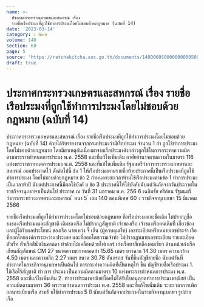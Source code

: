 ```yaml
---
name: >-
  ประกาศกระทรวงเกษตรและสหกรณ์ เรื่อง
  รายชื่อเรือประมงที่ถูกใช้ทำการประมงโดยไม่ชอบด้วยกฎหมาย (ฉบับที่ 14)
date: '2023-03-14'
category: ง พิเศษ
volume: 140
section: 60
page: 5
source: 'https://ratchakitcha.soc.go.th/documents/140D060S0000000000500.pdf'
draft: true
---
```


# ประกาศกระทรวงเกษตรและสหกรณ์ เรื่อง รายชื่อเรือประมงที่ถูกใช้ทำการประมงโดยไม่ชอบด้วยกฎหมาย (ฉบับที่ 14)

ประกาศกระทรวงเกษตรและสหกรณ์ เรื่อง รายชื่อเรือประมงที่ถูกใช้ทำการประมงโดยไม่ชอบด้วยกฎหมาย (ฉบับที่ 14) ด้วยได้รับรายงานจากกรมประมงว่ามีเรือประมง จำนวน 1 ลำ ถูกใช้ทำการประมง โดยไม่ชอบด้วยกฎหมาย โดยมีสาเหตุอันเนื่องมาจากเรือประมงดังกล่าวถูกใช้ในการกระทาความผิด ตามพระราชกำหนดการประมง พ.ศ. 2558 และที่แก้ไขเพิ่มเติม อาศัยอำนาจตามความในมาตรา 116 แห่งพระราชกาหนดการประมง พ.ศ. 2558 และที่แก้ไขเพิ่มเติม รัฐมนตรีว่าการกระทรวงเกษตรและสหกรณ์ ออกประกาศไว้ ดังต่อไปนี้ ข้อ 1 ให้เรือประมงตามรายชื่อท้ายประกาศนี้เป็นเรือประมงที่ถูกใช้ทำการประมง โดยไม่ชอบด้วยกฎหมาย ข้อ 2 กำหนดระยะเวลาห้ามใช้เรือประมงตามข้อ 1 ทำการประมงเป็นเวลาห้าปี นับแต่ประกาศนี้มีผลใช้บังคั บ ข้อ 3 ประกาศนี้ให้ใช้บังคับนับแต่วันถัดจากวันประกาศในราชกิจจานุเบกษาเป็นต้นไป ประกาศ ณ วันที่ 31 มกราคม พ.ศ. 256 6 เฉลิมชัย ศรีอ่อน รัฐมนตรีว่าการกระทรวงเกษตรและสหกรณ์ ้ หนา 5 ่ เลม 140 ตอนพิเศษ 60 ง ราชกิจจานุเบกษา 15 มีนาคม 2566

รายชื่อเรือประมงที่ถูกใช้ทำการประมงโดยไม่ชอบด้วยกฎหมาย ชื่อเรือประมงและชื่อเดิม ไม่ปรากฏชื่อ ธงของเรือประมงและสัญชาติ เดิมของเรือ ไม่ปรากฏสัญชาติ เจ้าของเรือ เจ้าของเรือคนเดิมที่ เกี่ยวข้อง และผู้ได้รับผลประโยชน์ ของเรือ นายเหว่ง จี้ เลิ่น (ผู้ควบคุมเรือ) เลขทะเบียนหรือหมายเลขประจำ เรือที่ออกโดยองค์การระหว่าง ประเทศ และที่ออกโดยกรมเจ้าท่า ไม่ปรากฏหมายเลขทะเบียน รายละเอียดตัวเรือ ตัวเรือสีน้ำเงินคาดดา ทำด้วยไม้เคลือบด้วยไฟเบอร์ เก๋งเรือทาสีเหลืองอมเขียว ด้านหน้าเก๋งเรือ เขียนสัญลักษณ์ CM 27 ขนาดความยาวตลอดลำ 15.65 เมตร ยาวฉาก 14.30 เมตร ความกว้าง 4.50 เมตร และความลึก 2.27 เมตร ขนาด 30.78 ตันกรอส วันที่ขึ้นบัญชีรายชื่อ นับแต่วันที่ประกาศในราชกิจจานุเบกษาเป็นต้นไป การกระทำความผิดที่เป็นเหตุให้ ขึ้น บัญชีรายชื่อเรือประมง 1. ใช้เรือไร้สัญชาติ ทำ การ ประมง เป็นความผิดตามมาตรา 10 แห่งพระราชกำหนดการประมง พ.ศ. 2558 และที่แก้ไขเพิ่มเติม 2. ทำการประมงพาณิชย์โดยไม่ได้รับใบอนุญาตทำการประมงพาณิชย์ เป็นความผิดตามมาตรา 36 พระราชกำหนดการประมง พ.ศ. 2558 และที่แก้ไขเพิ่มเติม ระยะเวลาการเพิกถอนทะเบียนเรือ สำหรั บใช้ทำการประมง 5 ปี นับแต่วันถัดจากประกาศในราชกิจจานุเบกษา รูปถ่ายเรือ
